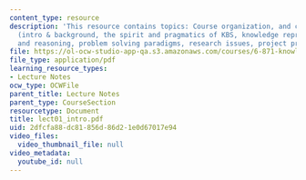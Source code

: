 ```yaml
---
content_type: resource
description: 'This resource contains topics: Course organization, and course outline
  (intro & background, the spirit and pragmatics of KBS, knowledge representations
  and reasoning, problem solving paradigms, research issues, project presentations).'
file: https://ol-ocw-studio-app-qa.s3.amazonaws.com/courses/6-871-knowledge-based-applications-systems-spring-2005/2dfcfa88dc81856d86d21e0d67017e94_lect01_intro.pdf
file_type: application/pdf
learning_resource_types:
- Lecture Notes
ocw_type: OCWFile
parent_title: Lecture Notes
parent_type: CourseSection
resourcetype: Document
title: lect01_intro.pdf
uid: 2dfcfa88-dc81-856d-86d2-1e0d67017e94
video_files:
  video_thumbnail_file: null
video_metadata:
  youtube_id: null
---
```

